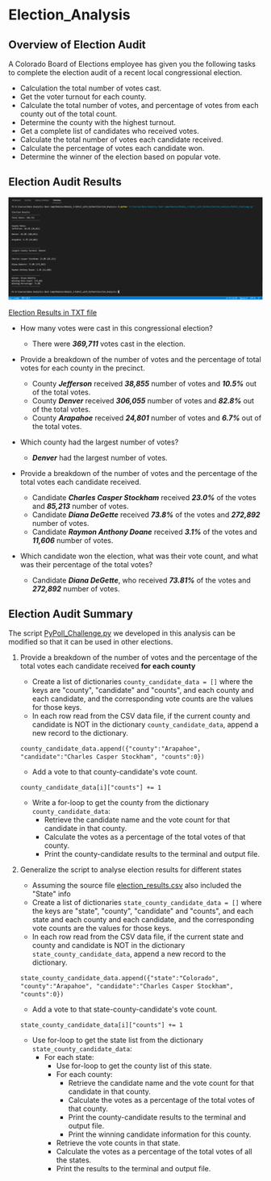 # Election_Analysis

## Overview of Election Audit
A Colorado Board of Elections employee has given you the following tasks to complete the election audit of a recent local congressional election.

- Calculation the total number of votes cast.
- Get the voter turnout for each county.
- Calculate the total number of votes, and percentage of votes from each county out of the total count.
- Determine the county with the highest turnout.
- Get a complete list of candidates who received votes.
- Calculate the total number of votes each candidate received.
- Calculate the percentage of votes each candidate won.
- Determine the winner of the election based on popular vote.

## Election Audit Results
![Election Results from Terminal](analysis/election_results_terminal.png)

[Election Results in TXT file](analysis/election_results.txt)

- How many votes were cast in this congressional election?
    - There were **_369,711_** votes cast in the election.

- Provide a breakdown of the number of votes and the percentage of total votes for each county in the precinct.
    - County **_Jefferson_** received **_38,855_** number of votes and **_10.5%_** out of the total votes.
    - County **_Denver_** received **_306,055_** number of votes and **_82.8%_** out of the total votes.
    - County **_Arapahoe_** received **_24,801_** number of votes and **_6.7%_** out of the total votes.

- Which county had the largest number of votes?
    - **_Denver_** had the largest number of votes.

- Provide a breakdown of the number of votes and the percentage of the total votes each candidate received.
    - Candidate **_Charles Casper Stockham_** received **_23.0%_** of the votes and **_85,213_** number of votes.
    - Candidate **_Diana DeGette_** received **_73.8%_** of the votes and **_272,892_** number of votes.
    - Candidate **_Raymon Anthony Doane_** received **_3.1%_** of the votes and **_11,606_** number of votes.

- Which candidate won the election, what was their vote count, and what was their percentage of the total votes?
    - Candidate **_Diana DeGette_**, who received **_73.81%_** of the votes and **_272,892_** number of votes.


## Election Audit Summary
The script [PyPoll_Challenge.py](PyPoll_Challenge.py) we developed in this analysis can be modified so that it can be used in other elections.
1. Provide a breakdown of the number of votes and the percentage of the total votes each candidate received **for each county**
    - Create a list of dictionaries `county_candidate_data = []` where the keys are "county", "candidate" and "counts", and each county and each candidate, and the corresponding vote counts are the values for those keys.
    - In each row read from the CSV data file, if the current county and candidate is NOT in the dictionary `county_candidate_data`, append a new record to the dictionary.
    ```
    county_candidate_data.append({"county":"Arapahoe", "candidate":"Charles Casper Stockham", "counts":0})
    ```
    - Add a vote to that county-candidate's vote count.
    ```
    county_candidate_data[i]["counts"] += 1
    ```
    -  Write a for-loop to get the county from the dictionary `county_candidate_data`:
        -  Retrieve the candidate name and the vote count for that candidate in that county.
        -  Calculate the votes as a percentage of the total votes of that county.
        -  Print the county-candidate results to the terminal and output file.

2. Generalize the script to analyse election results for different states
    - Assuming the source file [election_results.csv](Resources/election_results.csv) also included the "State" info
    - Create a list of dictionaries `state_county_candidate_data = []` where the keys are "state", "county", "candidate" and "counts", and each state and each county and each candidate, and the corresponding vote counts are the values for those keys.
    - In each row read from the CSV data file, if the current state and county and candidate is NOT in the dictionary `state_county_candidate_data`, append a new record to the dictionary.
    ```
    state_county_candidate_data.append({"state":"Colorado", "county":"Arapahoe", "candidate":"Charles Casper Stockham", "counts":0})
    ```
    - Add a vote to that state-county-candidate's vote count.
    ```
    state_county_candidate_data[i]["counts"] += 1
    ```
    -  Use for-loop to get the state list from the dictionary `state_county_candidate_data`:
        -  For each state:
            -  Use for-loop to get the county list of this state.
            -  For each county:
                -  Retrieve the candidate name and the vote count for that candidate in that county.
                -  Calculate the votes as a percentage of the total votes of that county.
                -  Print the county-candidate results to the terminal and output file.
                -  Print the winning candidate information for this county.
            -  Retrieve the vote counts in that state.
            -  Calculate the votes as a percentage of the total votes of all the states.
            -  Print the results to the terminal and output file.
